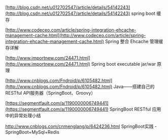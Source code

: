 [http://blog.csdn.net/u012702547/article/details/54142243](http://blog.csdn.net/u012702547/article/details/54142243)   spring boot 缓存

[http://www.codeceo.com/article/spring-integration-ehcache-management-cache.html](http://www.codeceo.com/article/spring-integration-ehcache-management-cache.html)   Spring 整合 Ehcache 管理缓存详解

[http://www.importnew.com/24471.html](http://www.importnew.com/24471.html)   Spring boot executable jar/war 原理

[http://www.cnblogs.com/Fndroid/p/6105482.html](http://www.cnblogs.com/Fndroid/p/6105482.html)   Java——搭建自己的RESTful API服务器（SpringBoot、Groovy）

[https://segmentfault.com/a/1190000006749441](https://segmentfault.com/a/1190000006749441)   SpringBoot RESTful 应用中的异常处理小结

http://www.cnblogs.com/cnmenglang/p/6424236.html   SpringBoot实践 - SpringBoot+MySql+Redis

